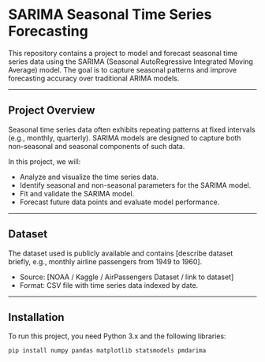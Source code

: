 # SARIMA Seasonal Time Series Forecasting

This repository contains a project to model and forecast seasonal time series data using the SARIMA (Seasonal AutoRegressive Integrated Moving Average) model. The goal is to capture seasonal patterns and improve forecasting accuracy over traditional ARIMA models.

---

## Project Overview

Seasonal time series data often exhibits repeating patterns at fixed intervals (e.g., monthly, quarterly). SARIMA models are designed to capture both non-seasonal and seasonal components of such data.

In this project, we will:

- Analyze and visualize the time series data.
- Identify seasonal and non-seasonal parameters for the SARIMA model.
- Fit and validate the SARIMA model.
- Forecast future data points and evaluate model performance.

---

## Dataset

The dataset used is publicly available and contains [describe dataset briefly, e.g., monthly airline passengers from 1949 to 1960].

- Source: [NOAA / Kaggle / AirPassengers Dataset / link to dataset]
- Format: CSV file with time series data indexed by date.

---

## Installation

To run this project, you need Python 3.x and the following libraries:

```bash
pip install numpy pandas matplotlib statsmodels pmdarima
